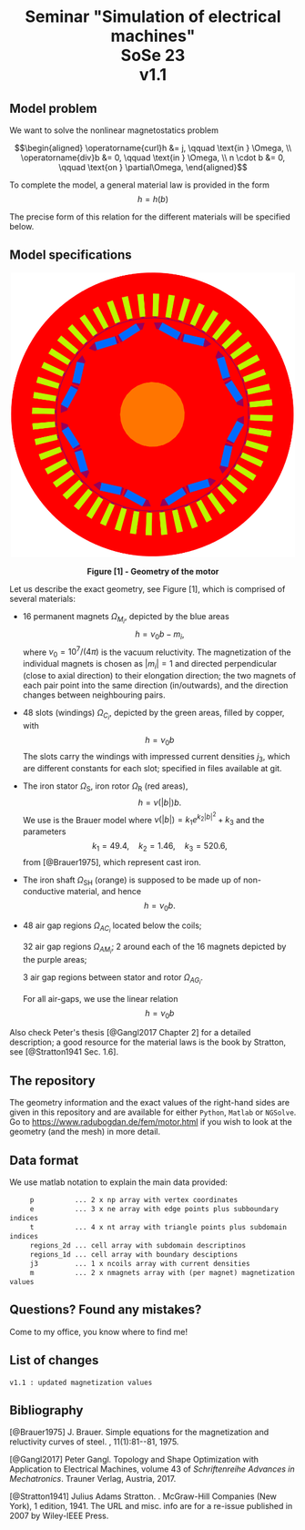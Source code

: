 
# <div align="center">Seminar "Simulation of electrical machines" <br> SoSe 23 <br> v1.1</div>


## Model problem

We want to solve the nonlinear magnetostatics problem 

$$\begin{aligned}
\operatorname{curl}h &= j, \qquad  \text{in } \Omega, \\
\operatorname{div}b &= 0, \qquad \text{in } \Omega, \\
n \cdot b &= 0, \qquad \text{on } \partial\Omega, 
\end{aligned}$$

To complete the model, a general material law is
provided in the form $$h = h(b)$$

The precise form of this relation for the different
materials will be specified below.

## Model specifications

<div align="center"><img src="https://raw.githubusercontent.com/radu-bogdan/SeminarEM/main/geometry.png" width="500" height="500">

<b>Figure [1] - Geometry of the motor</b>
</div>


Let us describe the exact geometry, see Figure [1], which is comprised of several materials:

-   16 permanent magnets $\Omega_{M_i}$, depicted by the blue areas $$h = \nu_0 b - m_i,$$ where $\nu_0 = 10^7/(4\pi)$ is the vacuum reluctivity. The magnetization of the individual magnets is chosen as $|m_i|=1$ and directed perpendicular (close to axial direction) to their elongation direction; the two magnets of each pair point into the same direction (in/outwards), and the direction changes between neighbouring pairs.

-   48 slots (windings) $\Omega_{C_i}$, depicted by the green areas, filled by copper, with $$h = \nu_0 b$$ The slots carry the windings with impressed current densities $j_3$, which are different constants for each slot; specified in files available at git.

-   The iron stator $\Omega_{\text{S}}$, iron rotor $\Omega_{\text{R}}$ (red areas), $$h = \nu(|b|)b.$$ We use is the Brauer model where $\nu(|b|) = k_1e^{k_2|b|^2}+k_3$ and the parameters $$k_1 = 49.4,\quad k_2 = 1.46,\quad k_3 = 520.6,$$ from [@Brauer1975], which represent cast iron.

-   The iron shaft $\Omega_{\text{SH}}$ (orange) is supposed to be made up of non-conductive material, and hence $$h = \nu_0 b.$$

-   48 air gap regions $\Omega_{AC_i}$ located below the coils;

    32 air gap regions $\Omega_{AM_i}$; 2 around each of the 16 magnets depicted by the purple areas; 
    
    3 air gap regions between stator and rotor $\Omega_{AG_i}$. 
    
    For all air-gaps, we use the linear relation $$h = \nu_0b$$
    
Also check Peter's thesis [@Gangl2017 Chapter 2] for a detailed description; a good resource for the material laws is the book by Stratton, see [@Stratton1941 Sec. 1.6].

## The repository

The geometry information and the exact values of the right-hand sides are given in this repository and are available for either $\texttt{Python}$, $\texttt{Matlab}$ or $\texttt{NGSolve}$. Go to <https://www.radubogdan.de/fem/motor.html> if you wish to look at the geometry (and the mesh) in more detail.

## Data format

We use matlab notation to explain the main data provided:

         p          ... 2 x np array with vertex coordinates
         e          ... 3 x ne array with edge points plus subboundary indices 
         t          ... 4 x nt array with triangle points plus subdomain indices
         regions_2d ... cell array with subdomain descriptinos
         regions_1d ... cell array with boundary desciptions
         j3         ... 1 x ncoils array with current densities
         m          ... 2 x nmagnets array with (per magnet) magnetization values
         
## Questions? Found any mistakes?
Come to my office, you know where to find me!

## List of changes
    v1.1 : updated magnetization values

## Bibliography

[@Brauer1975] J. Brauer. Simple equations for the magnetization and reluctivity curves
of steel. , 11(1):81--81, 1975.

[@Gangl2017] Peter Gangl. Topology and Shape Optimization with Application to Electrical
  Machines, volume 43 of *Schriftenreihe Advances in Mechatronics*.
Trauner Verlag, Austria, 2017.

[@Stratton1941] Julius Adams Stratton. . McGraw-Hill Companies (New York), 1 edition,
1941. The URL and misc. info are for a re-issue published in 2007 by
Wiley-IEEE Press.
